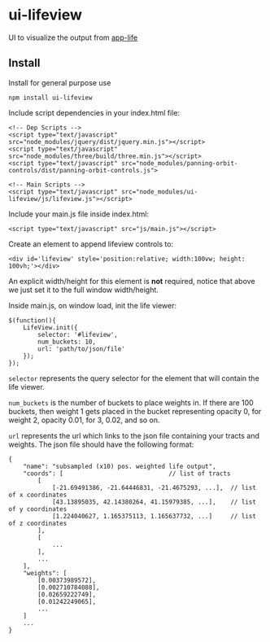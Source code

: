 # ui-lifeview

UI to visualize the output from [app-life](https://github.com/brain-life/app-life)

## Install

Install for general purpose use

```
npm install ui-lifeview
```

Include script dependencies in your index.html file:

```
<!-- Dep Scripts -->
<script type="text/javascript" src="node_modules/jquery/dist/jquery.min.js"></script>
<script type="text/javascript" src="node_modules/three/build/three.min.js"></script>
<script type="text/javascript" src="node_modules/panning-orbit-controls/dist/panning-orbit-controls.js">

<!-- Main Scripts -->
<script type="text/javascript" src="node_modules/ui-lifeview/js/lifeview.js"></script>
```

Include your main.js file inside index.html:

`<script type="text/javascript" src="js/main.js"></script>`

Create an element to append lifeview controls to:

`<div id='lifeview' style='position:relative; width:100vw; height: 100vh;'></div>`

An explicit width/height for this element is **not** required, notice that above we just set it to the full window width/height.

Inside main.js, on window load, init the life viewer:

```
$(function(){
    LifeView.init({
        selector: '#lifeview',
        num_buckets: 10,
        url: 'path/to/json/file'
    });
});
```

`selector` represents the query selector for the element that will contain the life viewer.

`num_buckets` is the number of buckets to place weights in. If there are 100 buckets, then weight 1 gets placed in the bucket representing opacity 0, for weight 2, opacity 0.01, for 3, 0.02, and so on.

`url` represents the url which links to the json file containing your tracts and weights. The json file should have the following format:

```
{
    "name": "subsampled (x10) pos. weighted life output",
    "coords": [                             // list of tracts
        [
            [-21.69491386, -21.64446831, -21.4675293, ...],  // list of x coordinates
            [43.13895035, 42.14380264, 41.15979385, ...],    // list of y coordinates
            [1.224040627, 1.165375113, 1.165637732, ...]     // list of z coordinates
        ],
        [
            ...
        ],
        ...
    ],
    "weights": [
        [0.00373989572],
        [0.002710784088],
        [0.02659222749],
        [0.01242249065],
        ...
    ]
    ...
}
```
